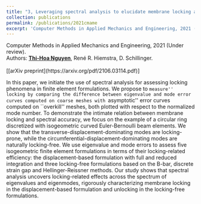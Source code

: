 ```yaml
---
title: "3, Leveraging spectral analysis to elucidate membrane locking and unlocking in isogeometric finite element formulations of the curved Euler-Bernoulli beam"
collection: publications
permalink: /publications/2021cmame
excerpt: 'Computer Methods in Applied Mechanics and Engineering, 2021 (Under review). Read more.'
---
```


<div class="small">
   Computer Methods in Applied Mechanics and Engineering, 2021 (Under review).
</div>

<div class="small">
   Authors: <u><strong>Thi-Hoa Nguyen</strong></u>, René R. Hiemstra, D. Schillinger. 
</div><br/>
[[arXiv preprint](https://arxiv.org/pdf/2106.03114.pdf)]

In this paper, we initiate the use of spectral analysis for assessing locking phenomena in finite element formulations. We propose to ``measure'' locking by comparing the difference between eigenvalue and mode error curves computed on coarse meshes with ``asymptotic'' error curves computed on ``overkill'' meshes, both plotted with respect to the normalized mode number. To demonstrate the intimate relation between membrane locking and spectral accuracy, we focus on the example of a circular ring discretized with isogeometric curved Euler-Bernoulli beam elements. We show that the transverse-displacement-dominating modes are locking-prone, while the circumferential-displacement-dominating modes are naturally locking-free. We use eigenvalue and mode errors to assess five isogeometric finite element formulations in terms of their locking-related efficiency: the displacement-based formulation with full and reduced integration and three locking-free formulations based on the B-bar, discrete strain gap and Hellinger-Reissner methods. Our study shows that spectral analysis uncovers locking-related effects across the spectrum of eigenvalues and eigenmodes, rigorously characterizing membrane locking in the displacement-based formulation and unlocking in the locking-free formulations. 

